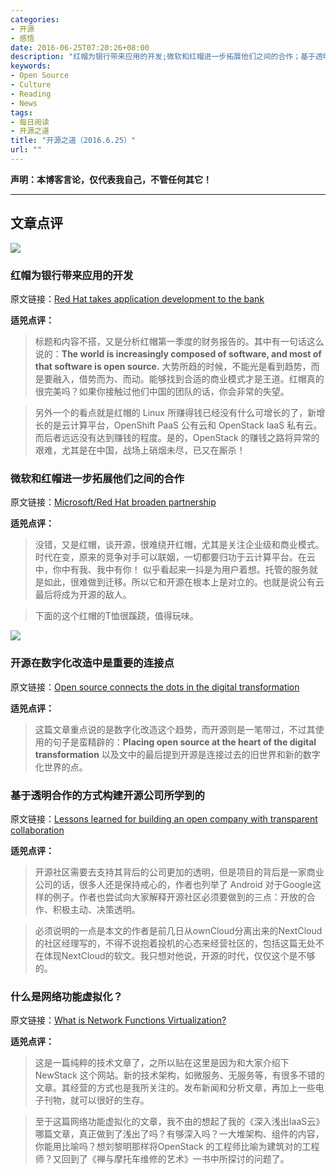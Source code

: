 ```yaml
---
categories:
- 开源
- 感悟
date: 2016-06-25T07:20:26+08:00
description: "红帽为银行带来应用的开发;微软和红帽进一步拓展他们之间的合作；基于透明合作的方式构建开源公司所学到的"
keywords:
- Open Source
- Culture
- Reading
- News
tags:
- 每日阅读
- 开源之道
title: "开源之道（2016.6.25）"
url: ""
---
```


**声明：本博客言论，仅代表我自己，不管任何其它！**

---

## 文章点评

![](http://images.techhive.com/images/article/2015/09/thinkstockphotos-168730645-100611709-primary.idge.jpg)

### 红帽为银行带来应用的开发

原文链接：[Red Hat takes application development to the bank](http://www.infoworld.com/article/3087811/open-source-tools/red-hat-takes-application-development-to-the-bank.html)

**适兕点评：**

> 标题和内容不搭，又是分析红帽第一季度的财务报告的。其中有一句话这么说的：**The world is increasingly composed of software, and most of that software is open source.** 大势所趋的时候，不能光是看到趋势，而是要融入，借势而为、而动。能够找到合适的商业模式才是王道。红帽真的很完美吗？如果你接触过他们中国的团队的话，你会非常的失望。

> 另外一个的看点就是红帽的 Linux 所赚得钱已经没有什么可增长的了，新增长的是云计算平台，OpenShift PaaS 公有云和 OpenStack IaaS 私有云。而后者远远没有达到赚钱的程度。是的，OpenStack 的赚钱之路将异常的艰难，尤其是在中国，战场上硝烟未尽，已又在厮杀！

### 微软和红帽进一步拓展他们之间的合作

原文链接：[Microsoft/Red Hat broaden partnership](http://www.computerdealernews.com/news/microsoftred-hat-broaden-partnership/48750)

**适兕点评：**

>没错，又是红帽，谈开源，很难绕开红帽，尤其是关注企业级和商业模式。 时代在变，原来的竞争对手可以联姻，一切都要归功于云计算平台。在云中，你中有我、我中有你！ 似乎看起来一抖是为用户着想。托管的服务就是如此，很难做到迁移。所以它和开源在根本上是对立的。也就是说公有云最后将成为开源的敌人。

> 下面的这个红帽的T恤很蹊跷，值得玩味。

![](http://d2z178pveyogmv.cloudfront.net/wp-content/uploads/2016/06/RedHatMSTShirt2-620x250.jpg)

###  开源在数字化改造中是重要的连接点

原文链接：[Open source connects the dots in the digital transformation](http://www.channelpro.co.uk/opinion/10015/open-source-connects-the-dots-in-the-digital-transformation)

**适兕点评：**

> 这篇文章重点说的是数字化改造这个趋势，而开源则是一笔带过，不过其使用的句子是蛮精辟的：**Placing open source at the heart of the digital transformation** 以及文中的最后提到开源是连接过去的旧世界和新的数字化世界的点。

### 基于透明合作的方式构建开源公司所学到的

原文链接：[Lessons learned for building an open company with transparent collaboration](https://opensource.com/business/16/6/lessons-learned-open-company)

**适兕点评：**

> 开源社区需要去支持其背后的公司更加的透明，但是项目的背后是一家商业公司的话，很多人还是保持戒心的，作者也列举了 Android 对于Google这样的例子。作者也尝试向大家解释开源社区必须要做到的三点：开放的合作、积极主动、决策透明。

> 必须说明的一点是本文的作者是前几日从ownCloud分离出来的NextCloud的社区经理写的，不得不说抱着投机的心态来经营社区的，包括这篇无处不在体现NextCloud的软文。我只想对他说，开源的时代，仅仅这个是不够的。

### 什么是网络功能虚拟化？

原文链接：[What is Network Functions Virtualization?](http://thenewstack.io/de-ossify-the-network-with-function-virtualization/)

**适兕点评：**

> 这是一篇纯粹的技术文章了，之所以贴在这里是因为和大家介绍下 NewStack 这个网站。新的技术架构，如微服务、无服务等，有很多不错的文章。其经营的方式也是我所关注的。发布新闻和分析文章，再加上一些电子刊物，就可以很好的生存。

> 至于这篇网络功能虚拟化的文章，我不由的想起了我的《深入浅出IaaS云》哪篇文章，真正做到了浅出了吗？有够深入吗？一大堆架构、组件的内容，你能用比喻吗？想刘黎明那样将OpenStack 的工程师比喻为建筑对的工程师？又回到了《禅与摩托车维修的艺术》一书中所探讨的问题了。
